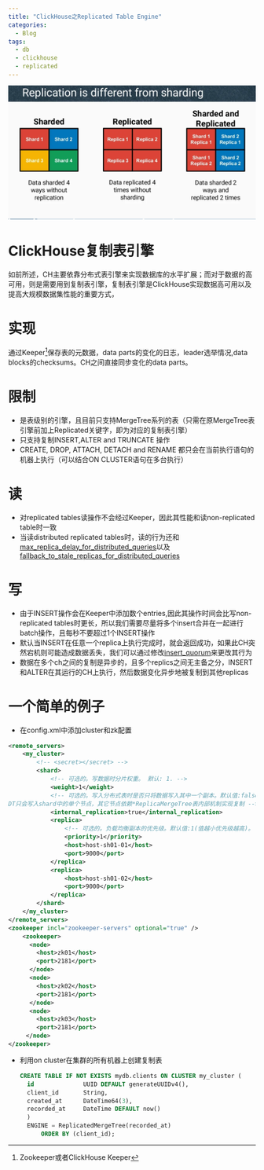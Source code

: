```yaml
---
title: "ClickHouse之Replicated Table Engine"
categories:
  - Blog
tags:
  - db
  - clickhouse
  - replicated
---
```

![ClickHouse](/assets/images/replicated-vs-sharding.png "ch")
# ClickHouse复制表引擎
  如前所述，CH主要依靠分布式表引擎来实现数据库的水平扩展；而对于数据的高可用，则是需要用到复制表引擎，复制表引擎是ClickHouse实现数据高可用以及提高大规模数据集性能的重要方式，
# 实现
  通过Keeper[^1]保存表的元数据，data parts的变化的日志，leader选举情况,data blocks的checksums。CH之间直接同步变化的data parts。
# 限制
  - 是表级别的引擎，且目前只支持MergeTree系列的表（只需在原MergeTree表引擎前加上Replicated关键字，即为对应的复制表引擎）
  - 只支持复制INSERT,ALTER and TRUNCATE 操作
  - CREATE, DROP, ATTACH, DETACH and RENAME 都只会在当前执行语句的机器上执行（可以结合ON CLUSTER语句在多台执行）
# 读
  - 对replicated tables读操作不会经过Keeper，因此其性能和读non-replicated table时一致
  - 当读distributed replicated tables时，读的行为还和[max_replica_delay_for_distributed_queries](https://clickhouse.com/docs/en/operations/settings/settings/#settings-max_replica_delay_for_distributed_queries)以及[fallback_to_stale_replicas_for_distributed_queries](https://clickhouse.com/docs/en/operations/settings/settings/#settings-fallback_to_stale_replicas_for_distributed_queries)
# 写
  - 由于INSERT操作会在Keeper中添加数个entries,因此其操作时间会比写non-replicated tables时更长，所以我们需要尽量将多个insert合并在一起进行batch操作，且每秒不要超过1个INSERT操作
  - 默认当INSERT在任意一个replica上执行完成时，就会返回成功，如果此CH突然宕机则可能造成数据丢失，我们可以通过修改[insert_quorum](https://clickhouse.com/docs/en/operations/settings/settings/#settings-insert_quorum)来更改其行为
  - 数据在多个ch之间的复制是异步的，且多个replics之间无主备之分，INSERT和ALTER在其运行的CH上执行，然后数据变化异步地被复制到其他replicas
# 一个简单的例子
- 在config.xml中添加cluster和zk配置
```xml
<remote_servers>
    <my_cluster>
        <!-- <secret></secret> -->
        <shard>
            <!-- 可选的。写数据时分片权重。 默认: 1. -->
            <weight>1</weight>
            <!-- 可选的。写入分布式表时是否只将数据写入其中一个副本。默认值:false(将数据写入所有副本),设置为ture时，
DT只会写入shard中的单个节点，其它节点依赖*ReplicaMergeTree表内部机制实现复制 -->
            <internal_replication>true</internal_replication>
            <replica>
                <!-- 可选的。负载均衡副本的优先级。默认值:1(值越小优先级越高)。 -->
                <priority>1</priority>
                <host>host-sh01-01</host>
                <port>9000</port>
            </replica>
            <replica>
                <host>host-sh01-02</host>
                <port>9000</port>
            </replica>
        </shard>
    </my_cluster>
</remote_servers>
<zookeeper incl="zookeeper-servers" optional="true" />
    <zookeeper>
      <node>
        <host>zk01</host>
        <port>2181</port>
      </node>
      <node>
        <host>zk02</host>
        <port>2181</port>
      </node>
      <node>
        <host>zk03</host>
        <port>2181</port>
     </node>
</zookeeper>
```
- 利用on cluster在集群的所有机器上创建复制表
  ```sql
  CREATE TABLE IF NOT EXISTS mydb.clients ON CLUSTER my_cluster (
    id              UUID DEFAULT generateUUIDv4(),
    client_id       String,
    created_at      DateTime64(3),
    recorded_at     DateTime DEFAULT now()
    )
    ENGINE = ReplicatedMergeTree(recorded_at)
        ORDER BY (client_id);
  ```



[^1]: Zookeeper或者ClickHouse Keeper 
